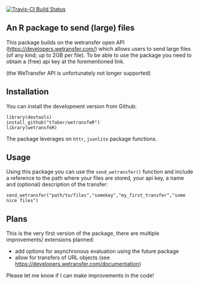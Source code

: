 [![Travis-CI Build Status](https://travis-ci.org/tfaber/wetransfeR.svg?branch=master)](https://travis-ci.org/tfaber/wetransfeR)

## An R package to send (large) files

This package builds on the wetransfer open API (https://developers.wetransfer.com/) which allows users to send large files (of any kind; up to 2GB per file). To be able to use the package you need to obtain a (free) api key at the forementioned link.

(the WeTransfer API is unfortunately not longer supported)

## Installation

You can install the development version from Github:

```
library(devtools)
install_github("tfaber/wetransfeR")
library(wetransfeR)
```

The package leverages on `httr`, `jsonlite` package functions.

## Usage

Using this package you can use the `send_wetransfer()` function and include a reference to the path where your files are stored, your api key, a name and (optional) description of the transfer:

```
send_wetransfer("path/to/files","somekey","my_first_transfer","some nice files")
```


## Plans

This is the very first version of the package, there are multiple improvements/ extensions planned:

- add options for asynchronous evaluation using the future package
- allow for transfers of URL objects (see https://developers.wetransfer.com/documentation)

Please let me know if I can make improvements in the code!
